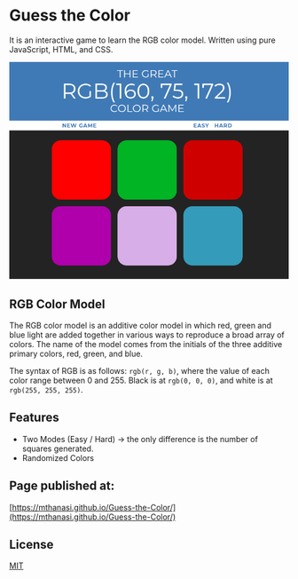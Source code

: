 # Guess the Color

It is an interactive game to learn the RGB color model. Written using pure JavaScript, HTML, and CSS.

![](img.png)

## RGB Color Model

The RGB color model is an additive color model in which red, green and blue light are added together in various ways to reproduce a broad array of colors. The name of the model comes from the initials of the three additive primary colors, red, green, and blue.

The syntax of RGB is as follows: ```rgb(r, g, b)```, where the value of each color range between 0 and 255. Black is at ```rgb(0, 0, 0)```, and white is at ```rgb(255, 255, 255)```.


## Features

* Two Modes (Easy / Hard) &rarr; the only difference is the number of squares generated.
* Randomized Colors

## Page published at:

[https://mthanasi.github.io/Guess-the-Color/](https://mthanasi.github.io/Guess-the-Color/)

## License
[MIT](https://choosealicense.com/licenses/mit/)
